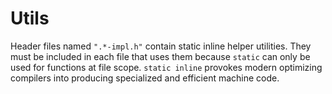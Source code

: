 # Utils

Header files named `".*-impl.h"` contain static inline helper utilities.
They must be included in each file that uses them because `static` can
only be used for functions at file scope. `static inline` provokes modern
optimizing compilers into producing specialized and efficient machine code.
